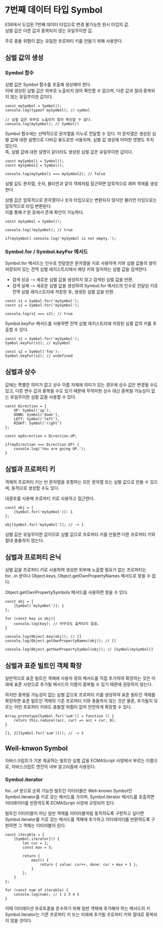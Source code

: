 # 7번째 데이터 타입 Symbol

ES6에서 도입된 7번째 데이터 타입으로 변경 불가능한 원시 타입의 값.
<br>심벌 값은 다른 값과 중복되지 않는 유일무이한 값.

주로 충돌 위험이 없는 유일한 프로퍼티 키를 만들기 위해 사용한다.

## 심벌 값의 생성

### Symbol 함수

심벌 값은 Symbol 함수를 호출해 생성해야 한다.
<br>이때 생성된 심벌 값은 외부로 노출되지 않아 확인할 수 없으며, 다른 값과 절대 중복되지 않는 유일무이한 값이다.

```
const mySymbol = Symbol();
console.log(typeof mySymbol); // symbol

// 심벌 값은 외부로 노출되지 않아 확인할 수 없다.
console.log(mySymbol); // Symbol()
```

Symbol 함수에는 선택적으로 문자열을 이누로 전달할 수 있다. 이 문자열은 생성된 심벌 값에 대한 설명으로 디버깅 용도로만 사용되며, 심벌 값 생성에 어떠한 영향도 주지 않는다.
<br>즉, 심벌 값에 대한 설명이 같더라도 생성된 심벌 값은 유일무이한 값이다.

```
const mySymbol1 = Symbol();
const mySymbol2 = Symbol();

console.log(mySymbol1 === mySymbol2); // false
```

심벌 값도 문자열, 숫자, 불리언과 같이 객체처럼 접근하면 암묵적으로 래퍼 객체를 생성한다.

심벌 값은 암묵적으로 문자열이나 숫자 타입으로는 변환되지 않지만 불리언 타임으로는 암묵적으로 타입 변환된다.
<br>이를 통해 if 문 등에서 존재 확인이 가능하다.

```
const mySymbol = Symbol();

console.log(!mySymbol); // true

if(mySymbol) console.log('mySymbol is not empty.');
```

### Symbol.for / Symbol.keyFor 메서드

Symbol.for 메서드는 인수로 전달받은 문자열을 키로 사용하여 키와 심벌 값들의 쌍이 저장되어 있는 전역 심벌 레지스트리에서 해당 키와 일치하는 심벌 값을 검색한다.

- 검색 성공 -> 새로운 심벌 값을 생성하지 않고 검색된 심벌 값을 반환.
- 검색 실패 -> 새로운 심벌 값을 생성하여 Symbol.for 메서드의 인수로 전달된 키로 전역 심벌 레지스트리에 저장한 후, 생생된 심벌 값을 반환.

```
const s1 = Symbol.for('mySymbol');
const s2 = Symbol.for('mySymbol');

console.log(s1 === s2); // true
```

Symbol.keyFor 메서드를 사용하면 전역 심벌 레지스트리에 저장된 심벌 값의 키를 추출할 수 있다.

```
const s1 = Symbol.for('mySymbol');
Symbol.keyFor(s1); // mySymbol

const s2 = Symbol('foo');
Symbol.keyFor(s2); // undefined
```

## 심벌과 상수

값에는 특별한 의미가 없고 상수 이름 자체에 의미가 있는 경우에 상수 값은 변경될 수도 있고, 다른 변수 값과 중복될 수도 있기 때문에 무의미한 상수 대신 중복될 가능성이 없는 유일무이한 심벌 값을 사용할 수 있다.

```
const Direction = {
    UP: Symbol('up'),
    DOWN: Symbol('down'),
    LEFT: Symbol('left'),
    RIGHT: Symbol('right')
};

const myDirection = Direction.UP;

if(myDirection === Direction.UP) {
    console.log('You are going UP.');
}
```

## 심벌과 프로퍼티 키

객체의 프로퍼티 키는 빈 문자열을 포함하는 모든 문자열 또는 심벌 값으로 만들 수 있으며, 동적으로 생성할 수도 있다.

대괄호를 사용해 프로퍼티 키로 사용하고 접근한다.

```
const obj = {
    [Symbol.for('mySymbol')]: 1
};

obj[Symbol.for('mySymbol')]; // -> 1
```

심벌 값은 유일무이한 값이므로 심벌 값으로 프로퍼티 키를 만들면 다른 프로퍼티 키와 절대 충돌하지 않는다.

## 심벌과 프로퍼티 은닉

심벌 값을 프로퍼티 키로 사용하여 생성한 외부에 노출할 필요가 없는 프로퍼티는 for...in 문이나 Object.keys, Object.getOwnPropertyNames 메서드로 찾을 수 없다.

Object.getOwnPropertySymbols 메서드를 사용하면 찾을 수 있다.

```
const obj = {
    [Symbol('mySymbol')]: 1
};

for (const key in obj){
    console.log(key); // 아무것도 출력되지 않음.
}

console.log(Object.key(obj)); // []
console.log(Object.getOwnPropertyNames(obj)); // []

console.log(Object.getOwnPropertySymbol(obj)); // [Symbol(mySymbol)]
```

## 심벌과 표준 빌트인 객체 확장

일반적으로 표준 빌트인 객체에 사용자 정의 메서드를 직접 추가하여 확장하는 것은 미래에 표준 사양으로 추가될 메서드의 이름이 중복될 수 있기 때문에 권장하지 않는다.

하지만 중복될 가능성이 없는 심벌 값으로 프로퍼티 키를 생성하여 표준 빌트인 객체를 확장하면 표준 빌트인 객체의 기존 프로퍼티 키와 충돌하지 않는 것은 물론, 추가될지 모르는 어떤 프로퍼티 키와도 충돌할 위험이 없어 안전하게 확장할 수 있다.

```
Array.prototype[Symbol.for('sum')] = function () {
    return this.reduce((acc, cur) => acc + cur, 0);
}

[1, 2][Symbol.for('sum')](); // -> 3
```

## Well-knwon Symbol

자바스크립트가 기본 제공하는 빌트인 심벌 값을 ECMAScript 사양에서 부르는 이름으로, 자바스크립트 엔진의 내부 알고리즘에 사용된다.

### Symbol.iterator

for...of 문으로 순회 가능한 빌트인 이터러블은 Well-known Symbol인 Symbol.iterator를 키로 갖는 메서드를 가지며, Symbol.iterator 메서드를 호출하면 이터레이터를 반환하도록 ECMAScript 사양에 규정되어 있다.

빌트인 이터러블이 아닌 일반 객체를 이터러블처럼 동작하도록 구현하고 싶다면 Symbol.iterator를 키로 갖는 메서드를 객체에 추가하고 이터레이터를 반환하도록 구현하면 그 객체는 이터러블이 된다.

```
const iterable = {
    [Symbol.iterator]() {
        let cur = 1;
        const max = 5;

        return {
            next() {
                return { value: cur++, done: cur > max + 1 };
            }
        };
    }
};

for (const num of iterable) {
    console.log(num); // 1 2 3 4 5
}
```

이때 이터레이션 프로토콜을 준수하기 위해 일반 객체에 추가해야 하는 메서드의 키 Symbol.iterator는 기존 프로퍼티 키 또는 미래에 추가될 프로퍼티 키와 절대로 중복되지 않을 것이다.
